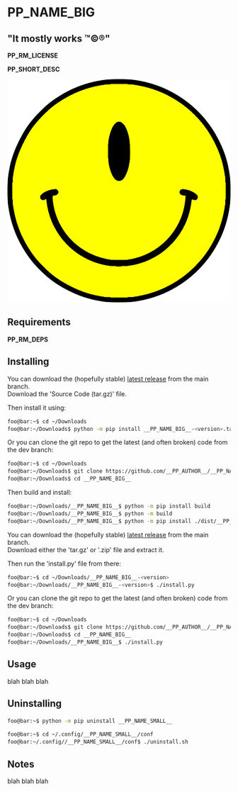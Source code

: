 <!----------------------------------------------------------------------------->
<!-- Project : GUIs_DEBUG                                      /          \  -->
<!-- Filename: README.md                                      |     ()     | -->
<!-- Date    : 09/29/2024                                     |            | -->
<!-- Author  : cyclopticnerve                                 |   \____/   | -->
<!-- License : WTFPLv2                                         \          /  -->
<!----------------------------------------------------------------------------->

# __PP_NAME_BIG__

## "It mostly works ™©®"

__PP_RM_LICENSE__

<!-- __PP_SHORT_DESC__ -->
__PP_SHORT_DESC__
<!-- __PP_SHORT_DESC__ -->

<!--PUT SCREENSHOT HERE LIKE: -->
[![alt-text](README/screenshot.png "tooltip")](click-url)
<!--[!(README/ss.png)] -->

## Requirements
<!-- __PP_RM_DEPS__ -->
__PP_RM_DEPS__
<!-- __PP_RM_DEPS__ -->

## Installing
<!-- __RM_PKG_START__ -->
You can download the (hopefully stable)
[latest release](https://github.com/__PP_AUTHOR__/__PP_NAME_BIG__/releases/latest)
from the main branch.<br>
Download the 'Source Code (tar.gz)' file.

Then install it using:
```bash
foo@bar:~$ cd ~/Downloads
foo@bar:~/Downloads$ python -m pip install __PP_NAME_BIG__-<version>.tar.gz
```
Or you can clone the git repo to get the latest (and often broken) code from the 
dev branch:
```bash
foo@bar:~$ cd ~/Downloads
foo@bar:~/Downloads$ git clone https://github.com/__PP_AUTHOR__/__PP_NAME_BIG__
foo@bar:~/Downloads$ cd __PP_NAME_BIG__
```
Then build and install:
```bash
foo@bar:~/Downloads/__PP_NAME_BIG__$ python -m pip install build
foo@bar:~/Downloads/__PP_NAME_BIG__$ python -m build
foo@bar:~/Downloads/__PP_NAME_BIG__$ python -m pip install ./dist/__PP_NAME_SMALL__-<version>.tar.gz
```
<!-- __RM_PKG_END__ -->
<!-- __RM_APP_START__ -->
You can download the (hopefully stable)
[latest release](https://github.com/__PP_AUTHOR__/__PP_NAME_BIG__/releases/latest)
from the main branch.<br>
Download either the 'tar.gz' or '.zip' file and extract it.

Then run the 'install.py' file from there:
```bash
foo@bar:~$ cd ~/Downloads/__PP_NAME_BIG__-<version>
foo@bar:~/Downloads/__PP_NAME_BIG__-<version>$ ./install.py
```

Or you can clone the git repo to get the latest (and often broken) code from the
dev branch:
```bash
foo@bar:~$ cd ~/Downloads
foo@bar:~/Downloads$ git clone https://github.com/__PP_AUTHOR__/__PP_NAME_BIG__
foo@bar:~/Downloads$ cd __PP_NAME_BIG__
foo@bar:~/Downloads/__PP_NAME_BIG__$ ./install.py
```
<!-- __RM_APP_END__ -->

## Usage
blah blah blah

## Uninstalling
<!-- __RM_PKG_START__ -->
```bash
foo@bar:~$ python -m pip uninstall __PP_NAME_SMALL__
```
<!-- __RM_PKG_END__ -->
<!-- __RM_APP_START__ -->
```bash
foo@bar:~$ cd ~/.config/__PP_NAME_SMALL__/conf
foo@bar:~/.config//__PP_NAME_SMALL__/conf$ ./uninstall.sh
```
<!-- __RM_APP_END__ -->

## Notes
blah blah blah

<!-- -) -->
